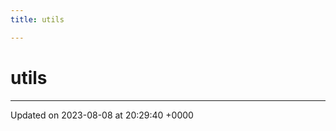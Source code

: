 ```yaml
---
title: utils

---
```


# utils








-------------------------------

Updated on 2023-08-08 at 20:29:40 +0000